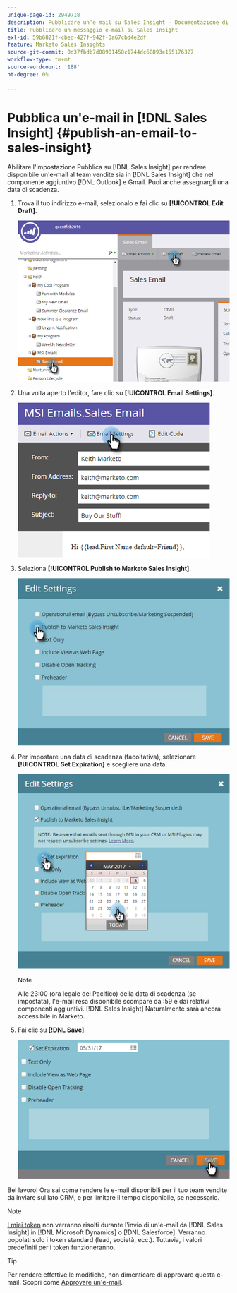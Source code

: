 ```yaml
---
unique-page-id: 2949718
description: Pubblicare un’e-mail su Sales Insight - Documentazione di Marketo - Documentazione del prodotto
title: Pubblicare un messaggio e-mail su Sales Insight
exl-id: 59b6821f-cbed-427f-942f-0a67cbd4e2df
feature: Marketo Sales Insights
source-git-commit: 0d37fbdb7d08901458c1744dc68893e155176327
workflow-type: tm+mt
source-wordcount: '188'
ht-degree: 0%

---
```


# Pubblica un&#39;e-mail in [!DNL Sales Insight] {#publish-an-email-to-sales-insight}

Abilitare l&#39;impostazione Pubblica su [!DNL Sales Insight] per rendere disponibile un&#39;e-mail al team vendite sia in [!DNL Sales Insight] che nel componente aggiuntivo [!DNL Outlook] e Gmail. Puoi anche assegnargli una data di scadenza.

1. Trova il tuo indirizzo e-mail, selezionalo e fai clic su **[!UICONTROL Edit Draft]**.

   ![](assets/one.png)

1. Una volta aperto l&#39;editor, fare clic su **[!UICONTROL Email Settings]**.

   ![](assets/two.png)

1. Seleziona **[!UICONTROL Publish to Marketo Sales Insight]**.

   ![](assets/three.png)

1. Per impostare una data di scadenza (facoltativa), selezionare **[!UICONTROL Set Expiration]** e scegliere una data.

   ![](assets/four.png)

   >[!NOTE]
   >
   >Alle 23:00 (ora legale del Pacifico) della data di scadenza (se impostata), l&#39;e-mail resa disponibile scompare da :59 e dai relativi componenti aggiuntivi. [!DNL Sales Insight] Naturalmente sarà ancora accessibile in Marketo.

1. Fai clic su **[!DNL Save]**.

   ![](assets/five.png)

Bel lavoro! Ora sai come rendere le e-mail disponibili per il tuo team vendite da inviare sul lato CRM, e per limitare il tempo disponibile, se necessario.

>[!NOTE]
>
>[I miei token](/help/marketo/product-docs/core-marketo-concepts/programs/tokens/understanding-my-tokens-in-a-program.md) non verranno risolti durante l&#39;invio di un&#39;e-mail da [!DNL Sales Insight] in [!DNL Microsoft Dynamics] o [!DNL Salesforce]. Verranno popolati solo i token standard (lead, società, ecc.). Tuttavia, i valori predefiniti per i token funzioneranno.

>[!TIP]
>
>Per rendere effettive le modifiche, non dimenticare di approvare questa e-mail. Scopri come [Approvare un&#39;e-mail](/help/marketo/product-docs/email-marketing/general/creating-an-email/approve-an-email.md).

